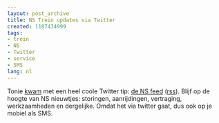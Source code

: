 ```yaml
---
layout: post_archive
title: NS Trein updates via Twitter
created: 1187434999
tags:
- trein
- NS
- Twitter
- service
- SMS
lang: nl
---
```

Tonie [kwam](http://twitter.com/tonie/statuses/212557772) met een heel coole Twitter tip: [de NS feed](http://twitter.com/trein) ([rss](http://twitter.com/statuses/user_timeline/8056122.rss)). Blijf op de hoogte van NS nieuwtjes: storingen, aanrijdingen, vertraging, werkzaamheden en dergelijke. Omdat het via twitter gaat, dus ook op je mobiel als SMS. 
